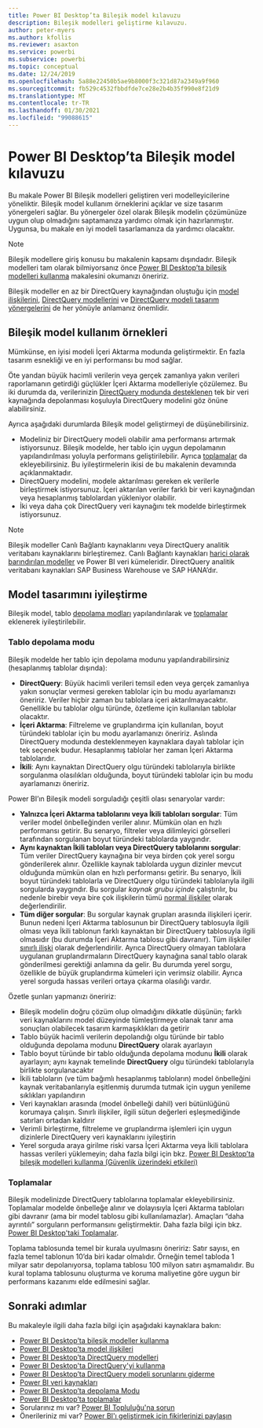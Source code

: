 ```yaml
---
title: Power BI Desktop’ta Bileşik model kılavuzu
description: Bileşik modelleri geliştirme kılavuzu.
author: peter-myers
ms.author: kfollis
ms.reviewer: asaxton
ms.service: powerbi
ms.subservice: powerbi
ms.topic: conceptual
ms.date: 12/24/2019
ms.openlocfilehash: 5a88e22450b5ae9b8000f3c321d87a2349a9f960
ms.sourcegitcommit: fb529c4532fbbdfde7ce28e2b4b35f990e8f21d9
ms.translationtype: MT
ms.contentlocale: tr-TR
ms.lasthandoff: 01/30/2021
ms.locfileid: "99088615"
---
```

# <a name="composite-model-guidance-in-power-bi-desktop"></a>Power BI Desktop’ta Bileşik model kılavuzu

Bu makale Power BI Bileşik modelleri geliştiren veri modelleyicilerine yöneliktir. Bileşik model kullanım örneklerini açıklar ve size tasarım yönergeleri sağlar. Bu yönergeler özel olarak Bileşik modelin çözümünüze uygun olup olmadığını saptamanıza yardımcı olmak için hazırlanmıştır. Uygunsa, bu makale en iyi modeli tasarlamanıza da yardımcı olacaktır.

> [!NOTE]
> Bileşik modellere giriş konusu bu makalenin kapsamı dışındadır. Bileşik modelleri tam olarak bilmiyorsanız önce [Power BI Desktop’ta bileşik modelleri kullanma](../transform-model/desktop-composite-models.md) makalesini okumanızı öneririz.
>
> Bileşik modeller en az bir DirectQuery kaynağından oluştuğu için [model ilişkilerini](../transform-model/desktop-relationships-understand.md), [DirectQuery modellerini](../connect-data/desktop-directquery-about.md) ve [DirectQuery modeli tasarım yönergelerini](directquery-model-guidance.md) de her yönüyle anlamanız önemlidir.

## <a name="composite-model-use-cases"></a>Bileşik model kullanım örnekleri

Mümkünse, en iyisi modeli İçeri Aktarma modunda geliştirmektir. En fazla tasarım esnekliği ve en iyi performansı bu mod sağlar.

Öte yandan büyük hacimli verilerin veya gerçek zamanlıya yakın verileri raporlamanın getirdiği güçlükler İçeri Aktarma modelleriyle çözülemez. Bu iki durumda da, verilerinizin [DirectQuery modunda desteklenen](../connect-data/power-bi-data-sources.md) tek bir veri kaynağında depolanması koşuluyla DirectQuery modelini göz önüne alabilirsiniz.

Ayrıca aşağıdaki durumlarda Bileşik model geliştirmeyi de düşünebilirsiniz.

- Modeliniz bir DirectQuery modeli olabilir ama performansı artırmak istiyorsunuz. Bileşik modelde, her tablo için uygun depolamanın yapılandırılması yoluyla performans geliştirilebilir. Ayrıca [toplamalar](../transform-model/desktop-aggregations.md) da ekleyebilirsiniz. Bu iyileştirmelerin ikisi de bu makalenin devamında açıklanmaktadır.
- DirectQuery modelini, modele aktarılması gereken ek verilerle birleştirmek istiyorsunuz. İçeri aktarılan veriler farklı bir veri kaynağından veya hesaplanmış tablolardan yükleniyor olabilir.
- İki veya daha çok DirectQuery veri kaynağını tek modelde birleştirmek istiyorsunuz.

> [!NOTE]
> Bileşik modeller Canlı Bağlantı kaynaklarını veya DirectQuery analitik veritabanı kaynaklarını birleştiremez. Canlı Bağlantı kaynakları [harici olarak barındırılan modeller](../connect-data/service-datasets-understand.md#external-hosted-models) ve Power BI veri kümeleridir. DirectQuery analitik veritabanı kaynakları SAP Business Warehouse ve SAP HANA’dır.

## <a name="optimize-model-design"></a>Model tasarımını iyileştirme

Bileşik model, tablo [depolama modları](../transform-model/desktop-storage-mode.md) yapılandırılarak ve [toplamalar](../transform-model/desktop-aggregations.md) eklenerek iyileştirilebilir.

### <a name="table-storage-mode"></a>Tablo depolama modu

Bileşik modelde her tablo için depolama modunu yapılandırabilirsiniz (hesaplanmış tablolar dışında):

- **DirectQuery**: Büyük hacimli verileri temsil eden veya gerçek zamanlıya yakın sonuçlar vermesi gereken tablolar için bu modu ayarlamanızı öneririz. Veriler hiçbir zaman bu tablolara içeri aktarılmayacaktır. Genellikle bu tablolar olgu türünde, özetleme için kullanılan tablolar olacaktır.
- **İçeri Aktarma**: Filtreleme ve gruplandırma için kullanılan, boyut türündeki tablolar için bu modu ayarlamanızı öneririz. Aslında DirectQuery modunda desteklenmeyen kaynaklara dayalı tablolar için tek seçenek budur. Hesaplanmış tablolar her zaman İçeri Aktarma tablolarıdır.
- **İkili**: Aynı kaynaktan DirectQuery olgu türündeki tablolarıyla birlikte sorgulanma olasılıkları olduğunda, boyut türündeki tablolar için bu modu ayarlamanızı öneririz.

Power BI’ın Bileşik modeli sorguladığı çeşitli olası senaryolar vardır:

- **Yalnızca İçeri Aktarma tablolarını veya İkili tabloları sorgular**: Tüm veriler model önbelleğinden veriler alınır. Mümkün olan en hızlı performansı getirir. Bu senaryo, filtreler veya dilimleyici görselleri tarafından sorgulanan boyut türündeki tablolarda yaygındır.
- **Aynı kaynaktan İkili tabloları veya DirectQuery tablolarını sorgular**: Tüm veriler DirectQuery kaynağına bir veya birden çok yerel sorgu gönderilerek alınır. Özellikle kaynak tablolarda uygun dizinler mevcut olduğunda mümkün olan en hızlı performansı getirir. Bu senaryo, İkili boyut türündeki tablolarla ve DirectQuery olgu türündeki tablolarıyla ilgili sorgularda yaygındır. Bu sorgular _kaynak grubu içinde_ çalıştırılır, bu nedenle birebir veya bire çok ilişkilerin tümü [normal ilişkiler](../transform-model/desktop-relationships-understand.md#regular-relationships) olarak değerlendirilir.
- **Tüm diğer sorgular**: Bu sorgular kaynak grupları arasında ilişkileri içerir. Bunun nedeni İçeri Aktarma tablosunun bir DirectQuery tablosuyla ilgili olması veya İkili tablonun farklı kaynaktan bir DirectQuery tablosuyla ilgili olmasıdır (bu durumda İçeri Aktarma tablosu gibi davranır). Tüm ilişkiler [sınırlı ilişki](../transform-model/desktop-relationships-understand.md#limited-relationships) olarak değerlendirilir. Ayrıca DirectQuery olmayan tablolara uygulanan gruplandırmaların DirectQuery kaynağına sanal tablo olarak gönderilmesi gerektiği anlamına da gelir. Bu durumda yerel sorgu, özellikle de büyük gruplandırma kümeleri için verimsiz olabilir. Ayrıca yerel sorguda hassas verileri ortaya çıkarma olasılığı vardır.

Özetle şunları yapmanızı öneririz:

- Bileşik modelin doğru çözüm olup olmadığını dikkatle düşünün; farklı veri kaynaklarını model düzeyinde tümleştirmeye olanak tanır ama sonuçları olabilecek tasarım karmaşıklıkları da getirir
- Tablo büyük hacimli verilerin depolandığı olgu türünde bir tablo olduğunda depolama modunu **DirectQuery** olarak ayarlayın
- Tablo boyut türünde bir tablo olduğunda depolama modunu **İkili** olarak ayarlayın; aynı kaynak temelinde **DirectQuery** olgu türündeki tablolarıyla birlikte sorgulanacaktır
- İkili tabloların (ve tüm bağımlı hesaplanmış tabloların) model önbelleğini kaynak veritabanlarıyla eşitlenmiş durumda tutmak için uygun yenileme sıklıkları yapılandırın
- Veri kaynakları arasında (model önbelleği dahil) veri bütünlüğünü korumaya çalışın. Sınırlı ilişkiler, ilgili sütun değerleri eşleşmediğinde satırları ortadan kaldırır
- Verimli birleştirme, filtreleme ve gruplandırma işlemleri için uygun dizinlerle DirectQuery veri kaynaklarını iyileştirin
- Yerel sorguda araya girilme riski varsa İçeri Aktarma veya İkili tablolara hassas verileri yüklemeyin; daha fazla bilgi için bkz. [Power BI Desktop’ta bileşik modelleri kullanma (Güvenlik üzerindeki etkileri)](../transform-model/desktop-composite-models.md#security-implications)

### <a name="aggregations"></a>Toplamalar

Bileşik modelinizde DirectQuery tablolarına toplamalar ekleyebilirsiniz. Toplamalar modelde önbelleğe alınır ve dolayısıyla İçeri Aktarma tabloları gibi davranır (ama bir model tablosu gibi kullanılamazlar). Amaçları “daha ayrıntılı” sorguların performansını geliştirmektir. Daha fazla bilgi için bkz. [Power BI Desktop'taki Toplamalar](../transform-model/desktop-aggregations.md).

Toplama tablosunda temel bir kurala uyulmasını öneririz: Satır sayısı, en fazla temel tablonun 10’da biri kadar olmalıdır. Örneğin temel tabloda 1 milyar satır depolanıyorsa, toplama tablosu 100 milyon satırı aşmamalıdır. Bu kural toplama tablosunu oluşturma ve koruma maliyetine göre uygun bir performans kazanımı elde edilmesini sağlar.

## <a name="next-steps"></a>Sonraki adımlar

Bu makaleyle ilgili daha fazla bilgi için aşağıdaki kaynaklara bakın:

- [Power BI Desktop’ta bileşik modeller kullanma](../transform-model/desktop-composite-models.md)
- [Power BI Desktop’ta model ilişkileri](../transform-model/desktop-relationships-understand.md)
- [Power BI Desktop’ta DirectQuery modelleri](../connect-data/desktop-directquery-about.md)
- [Power BI Desktop'ta DirectQuery'yi kullanma](../connect-data/desktop-use-directquery.md)
- [Power BI Desktop’ta DirectQuery modeli sorunlarını giderme](../connect-data/desktop-directquery-troubleshoot.md)
- [Power BI veri kaynakları](../connect-data/power-bi-data-sources.md)
- [Power BI Desktop’ta depolama Modu](../transform-model/desktop-storage-mode.md)
- [Power BI Desktop’ta toplamalar](../transform-model/desktop-aggregations.md)
- Sorularınız mı var? [Power BI Topluluğu'na sorun](https://community.powerbi.com/)
- Önerileriniz mi var? [Power BI'ı geliştirmek için fikirlerinizi paylaşın](https://ideas.powerbi.com)
